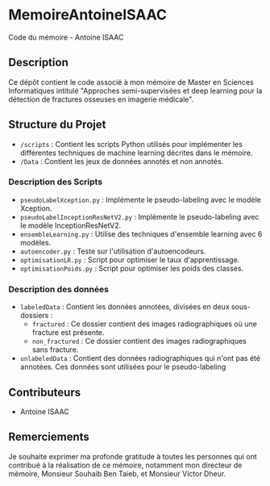 # MemoireAntoineISAAC
Code du mémoire - Antoine ISAAC

## Description
Ce dépôt contient le code associé à mon mémoire de Master en Sciences Informatiques intitulé "Approches semi-supervisées et deep learning pour la détection de fractures osseuses en imagerie médicale".

## Structure du Projet
- `/scripts` : Contient les scripts Python utilisés pour implémenter les différentes techniques de machine learning décrites dans le mémoire.
- `/Data` : Contient les jeux de données annotés et non annotés.




### Description des Scripts
- `pseudoLabelXception.py` : Implémente le pseudo-labeling avec le modèle Xception.
- `pseudoLabelInceptionResNetV2.py` : Implémente le pseudo-labeling avec le modèle InceptionResNetV2.
- `ensembleLearning.py` : Utilise des techniques d'ensemble learning avec 6 modèles.
- `autoencoder.py` : Teste sur l'utilisation d'autoencodeurs.
- `optimisationLR.py` : Script pour optimiser le taux d'apprentissage.
- `optimisationPoids.py` : Script pour optimiser les poids des classes.


### Description des données
- `labeledData` : Contient les données annotées, divisées en deux sous-dossiers :
  - `fractured` : Ce dossier contient des images radiographiques où une fracture est présente.
  - `non_fractured` : Ce dossier contient des images radiographiques sans fracture.
- `unlabeledData` : Contient des données radiographiques qui n'ont pas été annotées. Ces données sont utilisées pour le pseudo-labeling



## Contributeurs
- Antoine ISAAC

## Remerciements
Je souhaite exprimer ma profonde gratitude à toutes les personnes qui ont contribué à la réalisation de ce mémoire, notamment mon directeur de mémoire, Monsieur Souhaib Ben Taieb, et Monsieur Victor Dheur.
